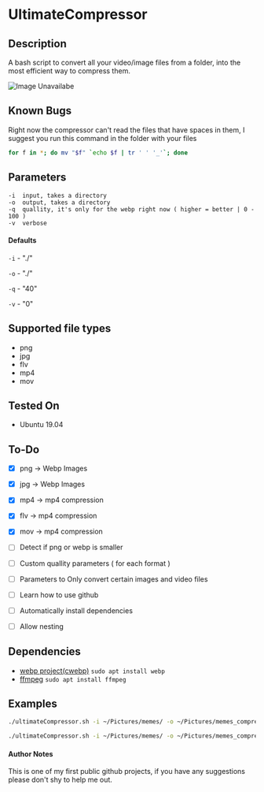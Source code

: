 # UltimateCompressor

## Description
A bash script to convert all your video/image files from a folder, 
into the most efficient way to compress them.

![Image Unavailabe](https://raw.githubusercontent.com/MissingPotato/UltimateCompressor/master/preview.png)

## Known Bugs
Right now the compressor can't read the files that have spaces in them, 
I suggest you run this command in the folder with your files
```bash
for f in *; do mv "$f" `echo $f | tr ' ' '_'`; done
```

## Parameters
```
-i  input, takes a directory
-o  output, takes a directory
-q  quallity, it's only for the webp right now ( higher = better | 0 - 100 )
-v  verbose
```
#### Defaults
`-i` - "./"

`-o` - "./"

`-q` - "40"

`-v` - "0"


## Supported file types

- png
- jpg
- flv
- mp4
- mov


## Tested On

- Ubuntu 19.04


## To-Do
- [x] png -> Webp Images
- [x] jpg -> Webp Images
- [x] mp4 -> mp4 compression
- [x] flv -> mp4 compression
- [x] mov -> mp4 compression
- [ ] Detect if png or webp is smaller
- [ ] Custom quallity parameters ( for each format )
- [ ] Parameters to Only convert certain images and video files
- [ ] Learn how to use github
- [ ] Automatically install dependencies
- [ ] Allow nesting


## Dependencies
- [webp project(cwebp)](https://developers.google.com/speed/webp/download) `sudo apt install webp`
- [ffmpeg](https://ffmpeg.org) `sudo apt install ffmpeg`


## Examples
```bash
./ultimateCompressor.sh -i ~/Pictures/memes/ -o ~/Pictures/memes_compressed -q 30  # This is bellow average

./ultimateCompressor.sh -i ~/Pictures/memes/ -o ~/Pictures/memes_compressed -q 0  # It's not going to look too good....
```

#### Author Notes

This is one of my first public github projects, if you have any suggestions please don't shy to help me out.
